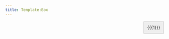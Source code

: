 ```yaml
---
title: Template:Box
---
```


<div style="float:right;max-width:400px;border:1px solid #BBB;background:#EEE;padding:10px;">
{{{1}}}
</div>
